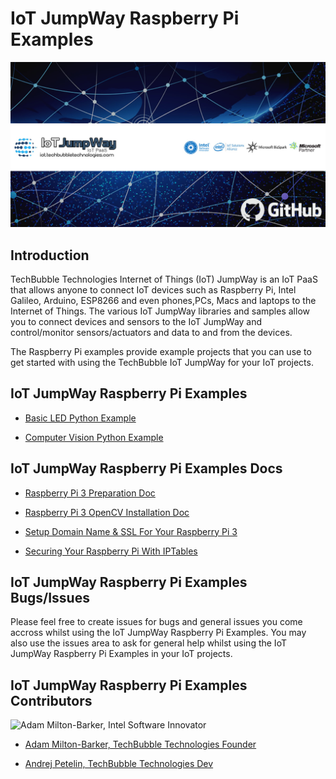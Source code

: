 # IoT JumpWay Raspberry Pi Examples

![TechBubble IoT JumpWay Docs](images/main/IoT-Jumpway.jpg)  

## Introduction

TechBubble Technologies Internet of Things (IoT) JumpWay is an IoT PaaS that allows anyone to connect IoT devices such as Raspberry Pi, Intel Galileo, Arduino, ESP8266 and even phones,PCs, Macs and laptops to the Internet of Things. The various IoT JumpWay libraries and samples allow you to connect devices and sensors to the IoT JumpWay and control/monitor sensors/actuators and data to and from the devices.

The Raspberry Pi examples provide example projects that you can use to get started with using the TechBubble IoT JumpWay for your IoT projects.

## IoT JumpWay Raspberry Pi Examples

- [Basic LED Python Example](https://github.com/TechBubbleTechnologies/IoT-JumpWay-RPI-Examples/tree/master/Basic-LED/Python "Basic LED Python Example")

- [Computer Vision Python Example](https://github.com/TechBubbleTechnologies/IoT-JumpWay-RPI-Examples/tree/master/Computer-Vision/Python "Computer Vision Python Example")

## IoT JumpWay Raspberry Pi Examples Docs

- [Raspberry Pi 3 Preparation Doc](https://github.com/TechBubbleTechnologies/IoT-JumpWay-RPI-Examples/blob/master/_DOCS/1-Raspberry-Pi-Prep.md "Raspberry Pi 3 Preparation Doc")

- [Raspberry Pi 3 OpenCV Installation Doc](https://github.com/TechBubbleTechnologies/IoT-JumpWay-RPI-Examples/blob/master/_DOCS/2-Installing-OpenCV.md "Raspberry Pi 3 OpenCV Installation Doc")

- [Setup Domain Name & SSL For Your Raspberry Pi 3](https://github.com/TechBubbleTechnologies/IoT-JumpWay-RPI-Examples/blob/master/_DOCS/3-Raspberry-Pi-Domain-And-SSL.md "Setup Domain Name & SSL For Your Raspberry Pi 3")

- [Securing Your Raspberry Pi With IPTables](https://github.com/TechBubbleTechnologies/IoT-JumpWay-RPI-Examples/blob/master/_DOCS/4-Securing-Your-Raspberry-Pi-With-IPTables.md "Securing Your Raspberry Pi With IPTables")

## IoT JumpWay Raspberry Pi Examples Bugs/Issues

Please feel free to create issues for bugs and general issues you come accross whilst using the IoT JumpWay Raspberry Pi Examples. You may also use the issues area to ask for general help whilst using the IoT JumpWay Raspberry Pi Examples in your IoT projects.

## IoT JumpWay Raspberry Pi Examples Contributors

![Adam Milton-Barker,  Intel Software Innovator](../../images/main/Intel-Software-Innovator.jpg)  

- [Adam Milton-Barker, TechBubble Technologies Founder](https://github.com/AdamMiltonBarker "Adam Milton-Barker, TechBubble Technologies Founder")

- [Andrej Petelin, TechBubble Technologies Dev](https://github.com/AndrejPetelin "Andrej Petelin, TechBubble Technologies Dev")